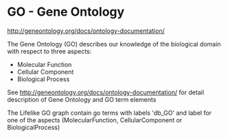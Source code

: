 # GO - Gene Ontology

http://geneontology.org/docs/ontology-documentation/

The Gene Ontology (GO) describes our knowledge of the biological domain with respect to three
aspects:

-   Molecular Function
-   Cellular Component
-   Biological Process

See http://geneontology.org/docs/ontology-documentation/ for detail description of Gene Ontology and
GO term elements

The Lifelike GO graph contain go terms with labels 'db_GO' and label for one of the aspects
(MolecularFunction, CellularComponent or BiologicalProcess)

